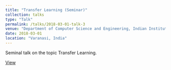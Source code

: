 ```yaml
---
title: "Transfer Learning (Seminar)"
collection: talks
type: "Talk"
permalink: /talks/2018-03-01-talk-3
venue: "Department of Computer Science and Engineering, Indian Institute of Technology (BHU) Varanasi"
date: 2018-03-01
location: "Varanasi, India"
---
```


Seminal talk on the topic Transfer Learning.

[View](https://pranav-goel.github.io/files/transfer-learning-seminar.pdf)
